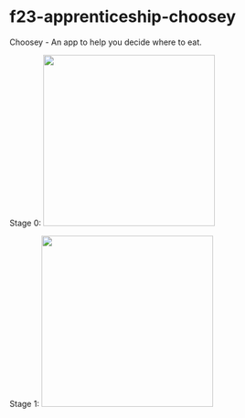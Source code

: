# f23-apprenticeship-choosey
Choosey - An app to help you decide where to eat.

Stage 0:
<img src="https://github.com/appteamcarolina/f23-apprenticeship-p01-choosey-jimmy-lynch/blob/main/screenshots/choosey-stage-0.gif" width="300">



Stage 1:
<img src="https://github.com/appteamcarolina/f23-apprenticeship-p01-choosey-jimmy-lynch/blob/main/screenshots/choosey-stage-1.gif" width="300">
